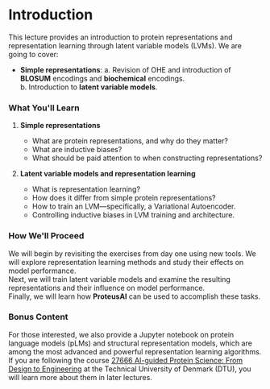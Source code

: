 # Introduction

This lecture provides an introduction to protein representations and representation learning through latent variable models (LVMs). 
We are going to cover:

- **Simple representations**:
    a. Revision of OHE and introduction of **BLOSUM** encodings and **biochemical** encodings.  
    b. Introduction to **latent variable models**.

### What You'll Learn

1. **Simple representations**  
   - What are protein representations, and why do they matter?  
   - What are inductive biases?  
   - What should be paid attention to when constructing representations?  

2. **Latent variable models and representation learning**  
   - What is representation learning?  
   - How does it differ from simple protein representations?  
   - How to train an LVM—specifically, a Variational Autoencoder.  
   - Controlling inductive biases in LVM training and architecture.  

### How We'll Proceed

We will begin by revisiting the exercises from day one using new tools. We will explore representation learning 
methods and study their effects on model performance.  
Next, we will train latent variable models and examine the resulting representations and their influence on model performance.  
Finally, we will learn how **ProteusAI** can be used to accomplish these tasks.

### Bonus Content

For those interested, we also provide a Jupyter notebook on protein language models (pLMs) and structural representation models, 
which are among the most advanced and powerful representation learning algorithms. If you are following the course 
[27666 AI-guided Protein Science: From Design to Engineering](https://kurser.dtu.dk/course/2024-2025/27666?menulanguage=en) 
at the Technical University of Denmark (DTU), you will learn more about them in later lectures.

